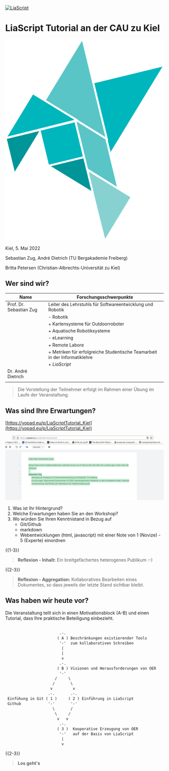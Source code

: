 <!--
author:   Sebastian Zug, André Dietrich

email:    Sebastian.Zug@informatik.tu-freiberg.de

version:  0.0.1

language: de

narrator: Deutsch Male

mode:     Presentation

comment:  Dieser Kurs für in das Projekt LiaScript ein und diskutiert die
          Vorteile im Kontext der OER Idee.

logo:     ./images/logo.png


translation: Deutsch  translations/German.md

-->

[![LiaScript](https://raw.githubusercontent.com/LiaScript/LiaScript/master/badges/course.svg)](https://liascript.github.io/course/?https://raw.githubusercontent.com/SebastianZug/WillkommenAufLiaScript/master/eTeach_Talk.md#1)

# LiaScript Tutorial an der CAU zu Kiel

![LiaScriptLogo](images/logo.png)

Kiel, 5. Mai 2022

Sebastian Zug, André Dietrich (TU Bergakademie Freiberg)

Britta Petersen (Christian-Albrechts-Universität zu Kiel)

## Wer sind wir?

| Name                    | Forschungsschwerpunkte                                                     |
| ----------------------- | -------------------------------------------------------------------------- |
| Prof. Dr. Sebastian Zug | Leiter des Lehrstuhls für Softwareentwicklung und Robotik                  |
|                         | - Robotik                                                                  |
|                         | + Kartensysteme für Outdoorroboter                                         |
|                         | + Aquatische Robotiksysteme                                                |
|                         | - eLearning                                                                |
|                         | + Remote Labore                                                            |
|                         | + Metriken für erfolgreiche Studentische Teamarbeit in der Informatiklehre |
|                         | + _LiaScript_                                                              |
| Dr. André Dietrich      |                                                                            |
|                         |                                                                            |


> Die Vorstellung der Teilnehmer erfolgt im Rahmen einer Übung im Laufe der Veranstaltung.


## Was sind Ihre Erwartungen?

[https://yopad.eu/p/LiaScriptTutorial_Kiel](https://yopad.eu/p/LiaScriptTutorial_Kiel)

![alt-text](images/Etherpad.png)


1. Was ist Ihr Hintergrund?
2. Welche Erwartungen haben Sie an den Workshop?
3. Wo würden Sie Ihren Kenntnistand in Bezug auf
     + Git/Github
     + markdown
     + Webentwicklungen (html, javascript)
  mit einer Note von 1 (Novize) - 5 (Experte) einordnen

{{1-3}}
> **Reflexion - Inhalt:** Ein breitgefächertes heterogenes Publikum :-)


{{2-3}}
> **Reflexion - Aggregation:** Kollaboratives Bearbeiten eines Dokumentes, so dass jeweils der letzte Stand sichtbar bleibt.


## Was haben wir heute vor?

Die Veranstaltung teilt sich in einen Motivationsblock (A-B) und einen Tutorial, dass Ihre praktische Beteiligung einbezieht.

<!-- style="display: block; margin-left: auto; margin-right: auto; max-width: 815px;" -->
```ascii

                        .-.
                       ( A ) Beschränkungen existierender Tools
                        '-'  zum kollaborativen Schreiben
                         |
                         |
                         v
                        .-.
                       ( B ) Visionen und Herausforderungen von OER
                        '-'                        
                      /     \
                     /       \
                    v         v
                   .-.       .-.
 Einfühung in Git ( 1 )     ( 2 ) Einführung in LiaScript
 Github            '-'       '-'  
                     \       /
                      \     /
                       v   v
                        .-.
                       ( 3 )  Kooperative Erzeugung von OER
                        '-'   auf der Basis von LiaScript
                         |
                         v
```

{{2-3}}
> **Los geht's**
